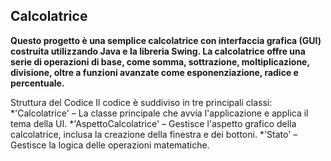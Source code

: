 Calcolatrice
-
**Questo progetto è una semplice calcolatrice con interfaccia grafica (GUI) costruita utilizzando Java e la libreria Swing. La calcolatrice offre una serie di operazioni di base, come somma, sottrazione, moltiplicazione, divisione, oltre a funzioni avanzate come esponenziazione, radice e percentuale.**

Struttura del Codice
Il codice è suddiviso in tre principali classi:
*'Calcolatrice' – La classe principale che avvia l'applicazione e applica il tema della UI.
*'AspettoCalcolatrice' – Gestisce l'aspetto grafico della calcolatrice, inclusa la creazione della finestra e dei bottoni.
*'Stato' – Gestisce la logica delle operazioni matematiche.
